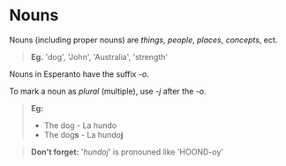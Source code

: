 # Nouns

Nouns (including proper nouns) are _things_, _people_, _places_, _concepts_, ect.

> **Eg.** 'dog', 'John', 'Australia', 'strength'

Nouns in Esperanto have the suffix _-o_.

To mark a noun as _plural_ (multiple), use _-j_ after the _-o_.

> **Eg:**
>
> - The dog - La hundo
> - The dog**s** - La hundo**j**

> **Don't forget:** '_hundoj_' is pronouned like 'HOOND-oy'
